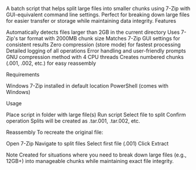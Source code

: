 A batch script that helps split large files into smaller chunks using 7-Zip with GUI-equivalent command line settings. Perfect for breaking down large files for easier transfer or storage while maintaining data integrity.
Features

Automatically detects files larger than 2GB in the current directory
Uses 7-Zip's tar format with 2000MB chunk size
Matches 7-Zip GUI settings for consistent results
Zero compression (store mode) for fastest processing
Detailed logging of all operations
Error handling and user-friendly prompts
GNU compression method with 4 CPU threads
Creates numbered chunks (.001, .002, etc.) for easy reassembly

Requirements

Windows
7-Zip installed in default location
PowerShell (comes with Windows)

Usage

Place script in folder with large file(s)
Run script
Select file to split
Confirm operation
Splits will be created as .tar.001, .tar.002, etc.

Reassembly
To recreate the original file:

Open 7-Zip
Navigate to split files
Select first file (.001)
Click Extract

Note
Created for situations where you need to break down large files (e.g., 12GB+) into manageable chunks while maintaining exact file integrity.
